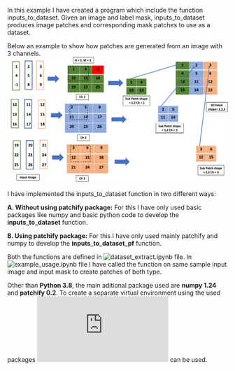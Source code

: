 In this example I have created a program which include the function inputs_to_dataset. Given an image and label mask,
inputs_to_dataset produces image patches and corresponding mask patches to use as a dataset.

Below an example to show how patches are generated from an image with 3 channels.
![alt text](https://github.com/shubha07m/Image_Patches_Generation/blob/shubh/patches.png)

I have implemented the inputs_to_dataset function in two different ways:

**A. Without using patchify package:**
For this I have only used basic packages like numpy and basic python code to develop the **inputs_to_dataset** function.

**B. Using patchify package:**
For this I have only used mainly patchify and numpy to develop the **inputs_to_dataset_pf** function.

Both the functions are defined in ![dataset_extract.ipynb](https://github.com/shubha07m/Image_Patches_Generation/blob/main/dataset_extract.ipynb) file. In ![example_usage.ipynb](https://github.com/shubha07m/Image_Patches_Generation/blob/main/example_usage.ipynb) file I have called the function on same sample input image and input mask to create patches of both type.

Other than **Python 3.8**, the main aditional package used are **numpy 1.24** and **patchify 0.2**. To create a separate 
virtual environment using the used packages ![**requirements.txt**](https://github.com/shubha07m/Image_Patches_Generation/blob/main/requirements.txt) can be used.
